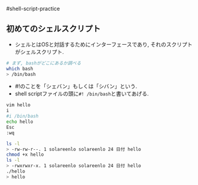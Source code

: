 #shell-script-practice

## 初めてのシェルスクリプト
- シェルとはOSと対話するためにインターフェースであり, それのスクリプトがシェルスクリプト.
```bash
# まず, bashがどこにあるか調べる
which bash
> /bin/bash
```
- #!のことを「シェバン」もしくは「シバン」という.
- shell scriptファイルの頭に`#! /bin/bash`と書いてあげる.

```bash
vim hello
i
#i /bin/bash
echo hello
Esc
:wq

ls -l
> -rw-rw-r--. 1 solareenlo solareenlo 24 日付 hello
chmod +x hello
ls -l
> -rwxrwxr-x. 1 solareenlo solareenlo 24 日付 hello
./hello
> hello
```
